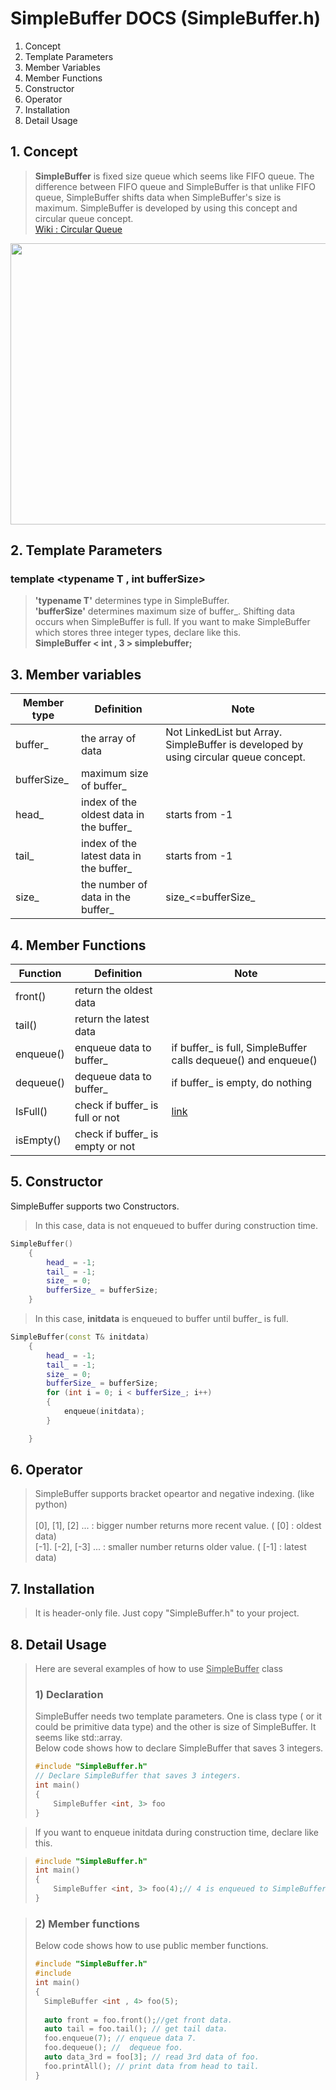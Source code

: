 # SimpleBuffer DOCS (SimpleBuffer.h)

1. Concept
2. Template Parameters
3. Member Variables
4. Member Functions 
5. Constructor
6. Operator
7. Installation
8. Detail Usage


## 1. Concept
> **SimpleBuffer** is fixed size queue which seems like FIFO queue. The difference between FIFO queue and SimpleBuffer is that unlike FIFO queue, SimpleBuffer shifts data when SimpleBuffer's size is maximum.
SimpleBuffer is developed by using this concept and circular queue concept.  
[Wiki : Circular Queue](https://en.wikipedia.org/wiki/Circular_buffer)

<img src="https://user-images.githubusercontent.com/7028314/169650472-868089e6-92e2-4554-a2ac-4c99e857325f.png" width="600" height="450"/>



## 2. Template Parameters
### template <typename T , int bufferSize>

> **'typename T'** determines type in SimpleBuffer.<br>
> **'bufferSize'** determines maximum size of buffer_. Shifting data occurs when SimpleBuffer is full.
> If you want to make SimpleBuffer which stores three integer types, declare like this.<br>
> **SimpleBuffer < int , 3 > simplebuffer;**


## 3. Member variables
|Member type|Definition|Note|
|------|---|---|
|buffer_|the array of data|Not LinkedList but Array. SimpleBuffer is developed by using circular queue concept.|
|bufferSize_|maximum size of buffer_||
|head_|index of the oldest data in the buffer_|starts from -1|
|tail_|index of the latest data in the buffer_|starts from -1|
|size_|the number of data in the buffer_|size_<=bufferSize_|




## 4. Member Functions

|Function|Definition|Note|
|------|---|---|
|front()|return the oldest data||
|tail()|return the latest data||
|enqueue()|enqueue data to buffer_|if buffer_ is full, SimpleBuffer calls dequeue() and enqueue()|
|dequeue()|dequeue data to buffer_|if buffer_ is empty, do nothing|
|IsFull()|check if buffer_ is full or not|[link](https://www.programiz.com/dsa/circular-queue)|
|isEmpty()|check if buffer_ is empty or not||


## 5. Constructor
SimpleBuffer supports two Constructors.

>In this case, data is not enqueued to buffer during construction time.
```cpp
SimpleBuffer()
	{
		head_ = -1;
		tail_ = -1;
		size_ = 0;
		bufferSize_ = bufferSize;
	}
```


>In this case, **initdata** is enqueued to buffer until buffer_ is full.
```cpp
SimpleBuffer(const T& initdata)
	{
		head_ = -1;
		tail_ = -1;
		size_ = 0;
		bufferSize_ = bufferSize;
		for (int i = 0; i < bufferSize_; i++)
		{
			enqueue(initdata);
		}

	}
```

## 6. Operator
> SimpleBuffer supports bracket opeartor and negative indexing. (like python)<br><br>
> [0], [1], [2] ... : bigger number returns more recent value. ( [0] : oldest data) <br>
> [-1]. [-2], [-3] ... : smaller number returns older value. ( [-1] : latest data)

## 7. Installation

> It is header-only file. Just copy "SimpleBuffer.h" to your project.

## 8. Detail Usage

> Here are several examples of how to use <u>SimpleBuffer</u> class
> ### 1) Declaration<br>
> SimpleBuffer needs two template parameters. One is class type ( or it could be primitive data type) and the other is size of SimpleBuffer. It seems like std::array.<br> Below code shows how to declare SimpleBuffer that saves 3 integers.
> ```cpp
> #include "SimpleBuffer.h"
> // Declare SimpleBuffer that saves 3 integers.
> int main()
> {
>     SimpleBuffer <int, 3> foo
> }
> 

>If you want to enqueue initdata during construction time, declare like this.

>```cpp
> #include "SimpleBuffer.h"
> int main()
> {
>     SimpleBuffer <int, 3> foo(4);// 4 is enqueued to SimpleBuffer.
> }

> ### 2) Member functions
> Below code shows how to use public member functions.
> ```cpp
> #include "SimpleBuffer.h"
> #include 
> int main()
> {
>   SimpleBuffer <int , 4> foo(5);
>  
>   auto front = foo.front();//get front data.
>   auto tail = foo.tail(); // get tail data.
>   foo.enqueue(7); // enqueue data 7.
>   foo.dequeue(); //  dequeue foo.
>   auto data_3rd = foo[3]; // read 3rd data of foo.
>   foo.printAll(); // print data from head to tail.
> }
> ```


